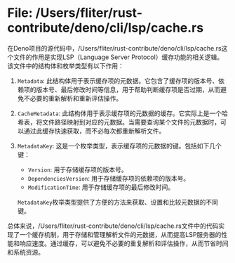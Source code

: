 # File: /Users/fliter/rust-contribute/deno/cli/lsp/cache.rs

在Deno项目的源代码中，/Users/fliter/rust-contribute/deno/cli/lsp/cache.rs这个文件的作用是实现LSP（Language Server Protocol）缓存功能的相关逻辑。该文件中的结构体和枚举类型有以下作用：

1. `Metadata`: 此结构体用于表示缓存项的元数据。它包含了缓存项的版本号、依赖项的版本号、最后修改时间等信息，用于帮助判断缓存项是否过期，从而避免不必要的重新解析和重新评估操作。

2. `CacheMetadata`: 此结构体用于表示缓存项的元数据的缓存。它实际上是一个哈希表，将文件路径映射到对应的元数据。当需要查询某个文件的元数据时，可以通过此缓存快速获取，而不必每次都重新解析文件。

3. `MetadataKey`: 这是一个枚举类型，表示缓存项的元数据的键。包括如下几个键：

   - `Version`: 用于存储缓存项的版本号。
   - `DependenciesVersion`: 用于存储缓存项的依赖项的版本号。
   - `ModificationTime`: 用于存储缓存项的最后修改时间。

   `MetadataKey`枚举类型提供了方便的方法来获取、设置和比较元数据的不同键。

总体来说，/Users/fliter/rust-contribute/deno/cli/lsp/cache.rs文件中的代码实现了一个缓存机制，用于存储和管理解析文件的元数据，从而提高LSP服务器的性能和响应速度。通过缓存，可以避免不必要的重复解析和评估操作，从而节省时间和系统资源。

